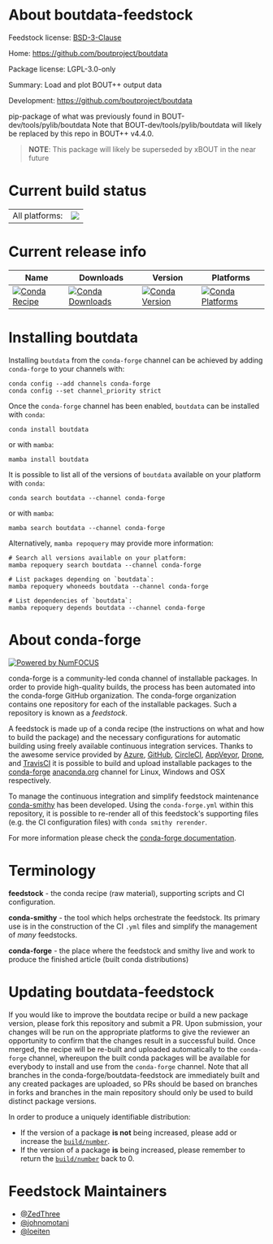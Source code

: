 About boutdata-feedstock
========================

Feedstock license: [BSD-3-Clause](https://github.com/conda-forge/boutdata-feedstock/blob/main/LICENSE.txt)

Home: https://github.com/boutproject/boutdata

Package license: LGPL-3.0-only

Summary: Load and plot BOUT++ output data

Development: https://github.com/boutproject/boutdata

pip-package of what was previously found in BOUT-dev/tools/pylib/boutdata
Note that BOUT-dev/tools/pylib/boutdata will likely be replaced by this
repo in BOUT++ v4.4.0.
> **NOTE**: This package will likely be superseded by xBOUT in the near future


Current build status
====================


<table><tr><td>All platforms:</td>
    <td>
      <a href="https://dev.azure.com/conda-forge/feedstock-builds/_build/latest?definitionId=9900&branchName=main">
        <img src="https://dev.azure.com/conda-forge/feedstock-builds/_apis/build/status/boutdata-feedstock?branchName=main">
      </a>
    </td>
  </tr>
</table>

Current release info
====================

| Name | Downloads | Version | Platforms |
| --- | --- | --- | --- |
| [![Conda Recipe](https://img.shields.io/badge/recipe-boutdata-green.svg)](https://anaconda.org/conda-forge/boutdata) | [![Conda Downloads](https://img.shields.io/conda/dn/conda-forge/boutdata.svg)](https://anaconda.org/conda-forge/boutdata) | [![Conda Version](https://img.shields.io/conda/vn/conda-forge/boutdata.svg)](https://anaconda.org/conda-forge/boutdata) | [![Conda Platforms](https://img.shields.io/conda/pn/conda-forge/boutdata.svg)](https://anaconda.org/conda-forge/boutdata) |

Installing boutdata
===================

Installing `boutdata` from the `conda-forge` channel can be achieved by adding `conda-forge` to your channels with:

```
conda config --add channels conda-forge
conda config --set channel_priority strict
```

Once the `conda-forge` channel has been enabled, `boutdata` can be installed with `conda`:

```
conda install boutdata
```

or with `mamba`:

```
mamba install boutdata
```

It is possible to list all of the versions of `boutdata` available on your platform with `conda`:

```
conda search boutdata --channel conda-forge
```

or with `mamba`:

```
mamba search boutdata --channel conda-forge
```

Alternatively, `mamba repoquery` may provide more information:

```
# Search all versions available on your platform:
mamba repoquery search boutdata --channel conda-forge

# List packages depending on `boutdata`:
mamba repoquery whoneeds boutdata --channel conda-forge

# List dependencies of `boutdata`:
mamba repoquery depends boutdata --channel conda-forge
```


About conda-forge
=================

[![Powered by
NumFOCUS](https://img.shields.io/badge/powered%20by-NumFOCUS-orange.svg?style=flat&colorA=E1523D&colorB=007D8A)](https://numfocus.org)

conda-forge is a community-led conda channel of installable packages.
In order to provide high-quality builds, the process has been automated into the
conda-forge GitHub organization. The conda-forge organization contains one repository
for each of the installable packages. Such a repository is known as a *feedstock*.

A feedstock is made up of a conda recipe (the instructions on what and how to build
the package) and the necessary configurations for automatic building using freely
available continuous integration services. Thanks to the awesome service provided by
[Azure](https://azure.microsoft.com/en-us/services/devops/), [GitHub](https://github.com/),
[CircleCI](https://circleci.com/), [AppVeyor](https://www.appveyor.com/),
[Drone](https://cloud.drone.io/welcome), and [TravisCI](https://travis-ci.com/)
it is possible to build and upload installable packages to the
[conda-forge](https://anaconda.org/conda-forge) [anaconda.org](https://anaconda.org/)
channel for Linux, Windows and OSX respectively.

To manage the continuous integration and simplify feedstock maintenance
[conda-smithy](https://github.com/conda-forge/conda-smithy) has been developed.
Using the ``conda-forge.yml`` within this repository, it is possible to re-render all of
this feedstock's supporting files (e.g. the CI configuration files) with ``conda smithy rerender``.

For more information please check the [conda-forge documentation](https://conda-forge.org/docs/).

Terminology
===========

**feedstock** - the conda recipe (raw material), supporting scripts and CI configuration.

**conda-smithy** - the tool which helps orchestrate the feedstock.
                   Its primary use is in the construction of the CI ``.yml`` files
                   and simplify the management of *many* feedstocks.

**conda-forge** - the place where the feedstock and smithy live and work to
                  produce the finished article (built conda distributions)


Updating boutdata-feedstock
===========================

If you would like to improve the boutdata recipe or build a new
package version, please fork this repository and submit a PR. Upon submission,
your changes will be run on the appropriate platforms to give the reviewer an
opportunity to confirm that the changes result in a successful build. Once
merged, the recipe will be re-built and uploaded automatically to the
`conda-forge` channel, whereupon the built conda packages will be available for
everybody to install and use from the `conda-forge` channel.
Note that all branches in the conda-forge/boutdata-feedstock are
immediately built and any created packages are uploaded, so PRs should be based
on branches in forks and branches in the main repository should only be used to
build distinct package versions.

In order to produce a uniquely identifiable distribution:
 * If the version of a package **is not** being increased, please add or increase
   the [``build/number``](https://docs.conda.io/projects/conda-build/en/latest/resources/define-metadata.html#build-number-and-string).
 * If the version of a package **is** being increased, please remember to return
   the [``build/number``](https://docs.conda.io/projects/conda-build/en/latest/resources/define-metadata.html#build-number-and-string)
   back to 0.

Feedstock Maintainers
=====================

* [@ZedThree](https://github.com/ZedThree/)
* [@johnomotani](https://github.com/johnomotani/)
* [@loeiten](https://github.com/loeiten/)

